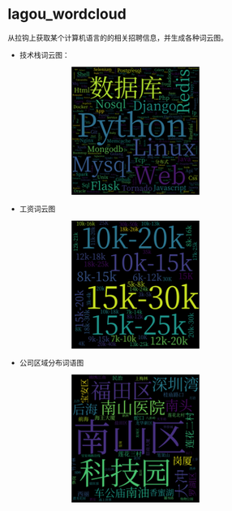 # lagou_wordcloud
从拉钩上获取某个计算机语言的的相关招聘信息，并生成各种词云图。

* 技术栈词云图：
<div align=center><img src="img_wordcloud/python_skill_wordcloud.png" width = "50%" /></div>

* 工资词云图
<div align=center><img src="img_wordcloud/python_salary_wordcloud.png" width = "50%" /></div>

* 公司区域分布词语图
<div align=center><img src="img_wordcloud/python_district_wordcloud.png" width = "50%" /></div>